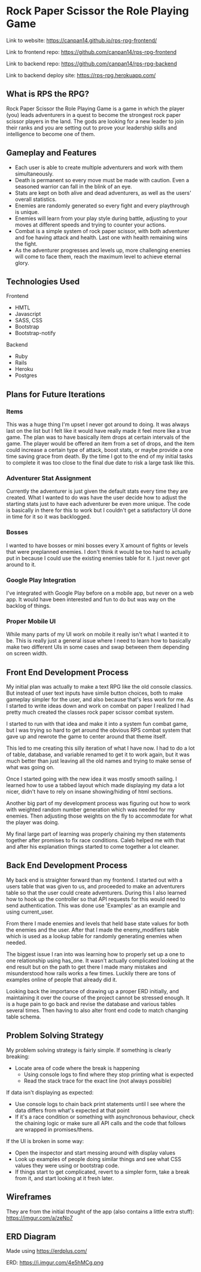 # Rock Paper Scissor the Role Playing Game

Link to website: https://canpan14.github.io/rps-rpg-frontend/

Link to frontend repo: https://github.com/canpan14/rps-rpg-frontend

Link to backend repo: https://github.com/canpan14/rps-rpg-backend

Link to backend deploy site: https://rps-rpg.herokuapp.com/

## What is RPS the RPG?
Rock Paper Scissor the Role Playing Game is a game in which the player (you) leads adventurers in a quest to become the strongest rock paper scissor players in the land. The gods are looking for a new leader to join their ranks and you are setting out to prove your leadership skills and intelligence to become one of them.

## Gameplay and Features
- Each user is able to create multiple adventurers and work with them simultaneously.
- Death is permanent so every move must be made with caution. Even a seasoned warrior can fall in the blink of an eye.
- Stats are kept on both alive and dead adventurers, as well as the users' overall statistics.
- Enemies are randomly generated so every fight and every playthrough is unique.
- Enemies will learn from your play style during battle, adjusting to your moves at different speeds and trying to counter your actions.
- Combat is a simple system of rock paper scissor, with both adventurer and foe having attack and health. Last one with health remaining wins the fight.
- As the adventurer progresses and levels up, more challenging enemies will come to face them, reach the maximum level to achieve eternal glory.

## Technologies Used
Frontend
- HMTL
- Javascript
- SASS, CSS
- Bootstrap
- Bootstrap-notify

Backend
- Ruby
- Rails
- Heroku
- Postgres

## Plans for Future Iterations
### Items
This was a huge thing I'm upset I never got around to doing. It was always last on the list but I felt like it would have really made it feel more like a true game. The plan was to have basically item drops at certain intervals of the game. The player would be offered an item from a set of drops, and the item could increase a certain type of attack, boost stats, or maybe provide a one time saving grace from death. By the time I got to the end of my initial tasks to complete it was too close to the final due date to risk a large task like this.

### Adventurer Stat Assignment
Currently the adventurer is just given the default stats every time they are created. What I wanted to do was have the user decide how to adjust the starting stats just to have each adventurer be even more unique. The code is basically in there for this to work but I couldn't get a satisfactory UI done in time for it so it was backlogged.

### Bosses
I wanted to have bosses or mini bosses every X amount of fights or levels that were preplanned enemies. I don't think it would be too hard to actually put in because I could use the existing enemies table for it. I just never got around to it.

### Google Play Integration
I've integrated with Google Play before on a mobile app, but never on a web app. It would have been interested and fun to do but was way on the backlog of things.

### Proper Mobile UI
While many parts of my UI work on mobile it really isn't what I wanted it to be. This is really just a general issue where I need to learn how to basically make two different UIs in some cases and swap between them depending on screen width.

## Front End Development Process
My initial plan was actually to make a text RPG like the old console classics. But instead of user text inputs have simile button choices, both to make gameplay simpler for the user, and also because that's less work for me. As I started to write ideas down and work on combat on paper I realized I had pretty much created the classes rock paper scissor combat system.

I started to run with that idea and make it into a system fun combat game, but I was trying so hard to get around the obvious RPS combat system that gave up and rewrote the game to center around that theme itself.

This led to me creating this silly iteration of what I have now. I had to do a lot of table, database, and variable renamed to get it to work again, but it was much better than just leaving all the old names and trying to make sense of what was going on.

Once I started going with the new idea it was mostly smooth sailing. I learned how to use a tabbed layout which made displaying my data a lot nicer, didn't have to rely on insane showing/hiding of html sections.

Another big part of my development process was figuring out how to work with weighted random number generation which was needed for my enemies. Then adjusting those weights on the fly to accommodate for what the player was doing.

My final large part of learning was properly chaining my then statements together after promises to fix race conditions. Caleb helped me with that and after his explanation things started to come together a lot cleaner.

## Back End Development Process
My back end is straighter forward than my frontend. I started out with a users table that was given to us, and proceeded to make an adventurers table so that the user could create adventurers. During this I also learned how to hook up the controller so that API requests for this would need to send authentication. This was done use 'Examples' as an example and using current_user.

From there I made enemies and levels that held base state values for both the enemies and the user. After that I made the enemy_modifiers table which is used as a lookup table for randomly generating enemies when needed.

The biggest issue I ran into was learning how to properly set up a one to one relationship using has_one. It wasn't actually complicated looking at the end result but on the path to get there I made many mistakes and misunderstood how rails works a few times. Luckily there are tons of examples online of people that already did it.

Looking back the importance of drawing up a proper ERD initially, and maintaining it over the course of the project cannot be stressed enough. It is a huge pain to go back and revise the database and various tables several times. Then having to also alter front end code to match changing table schema.

## Problem Solving Strategy
My problem solving strategy is fairly simple.
If something is clearly breaking:
- Locate area of code where the break is happening
  - Using console logs to find where they stop printing what is expected
  - Read the stack trace for the exact line (not always possible)

If data isn't displaying as expected:
- Use console logs to chain back print statements until I see where the data differs from what's expected at that point
- If it's a race condition or something with asynchronous behaviour, check the chaining logic or make sure all API calls and the code that follows are wrapped in promises/thens.

If the UI is broken in some way:
- Open the inspector and start messing around with display values
- Look up examples of people doing similar things and see what CSS values they were using or bootstrap code.
- If things start to get complicated, revert to a simpler form, take a break from it, and start looking at it fresh later.

## Wireframes
They are from the initial thought of the app (also contains a little extra stuff): https://imgur.com/a/zeNo7

## ERD Diagram
Made using https://erdplus.com/

ERD: https://i.imgur.com/4e5hMCg.png
